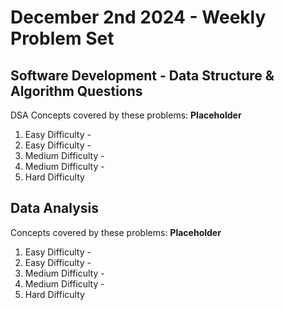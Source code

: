 # December 2nd 2024 - Weekly Problem Set


## Software Development - Data Structure & Algorithm Questions

DSA Concepts covered by these problems: **Placeholder**

1. Easy Difficulty - 
2. Easy Difficulty - 
3. Medium Difficulty - 
4. Medium Difficulty - 
5. Hard Difficulty


## Data Analysis

Concepts covered by these problems: **Placeholder**

1. Easy Difficulty - 
2. Easy Difficulty - 
3. Medium Difficulty - 
4. Medium Difficulty - 
5. Hard Difficulty